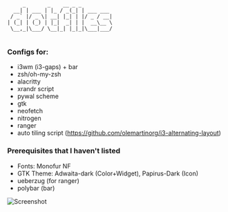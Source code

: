 ```
     _       _    __ _ _
  __| | ___ | |_ / _(_| | ___ ___
 / _` |/ _ \| __| |_| | |/ _ / __|
| (_| | (_) | |_|  _| | |  __\__ \
 \__,_|\___/ \__|_| |_|_|\___|___/
 
 ```
 ### Configs for:
 - i3wm (i3-gaps) + bar
 - zsh/oh-my-zsh
 - alacritty
 - xrandr script
 - pywal scheme
 - gtk
 - neofetch
 - nitrogen
 - ranger
 - auto tiling script (https://github.com/olemartinorg/i3-alternating-layout)
 
 ### Prerequisites that I haven't listed
 - Fonts: Monofur NF
 - GTK Theme: Adwaita-dark (Color+Widget), Papirus-Dark (Icon)
 - ueberzug (for ranger)
 - polybar (bar)
 
 
 ![Screenshot](https://cdn.discordapp.com/attachments/1023735976683638784/1044891328674287656/image.png)
